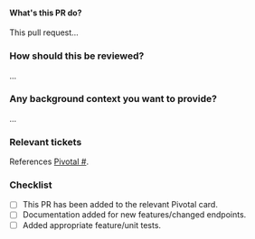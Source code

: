 #### What's this PR do?

This pull request...

### How should this be reviewed?

...

### Any background context you want to provide?

...

### Relevant tickets

References [Pivotal #]().

### Checklist

- [ ] This PR has been added to the relevant Pivotal card.
- [ ] Documentation added for new features/changed endpoints.
- [ ] Added appropriate feature/unit tests.
